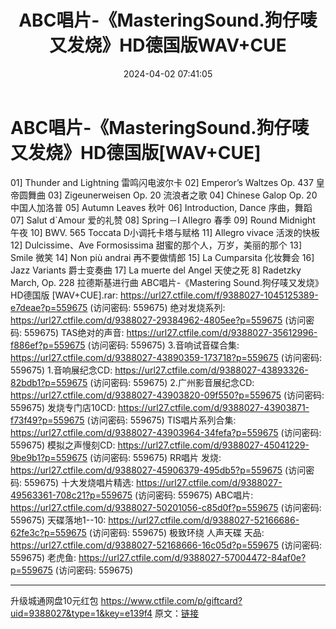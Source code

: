 ﻿---
title: ABC唱片-《MasteringSound.狗仔唛又发烧》HD德国版WAV+CUE
date: 2024-04-02 07:41:05
categories: 试音碟、非卖品、发烧碟
tags: 纯音雅乐
---
# ABC唱片-《MasteringSound.狗仔唛又发烧》HD德国版[WAV+CUE]

01] Thunder and Lightning 雷鸣闪电波尔卡
02] Emperor’s Waltzes Op. 437 皇帝圆舞曲
03] Zigeunerweisen Op. 20 流浪者之歌
04] Chinese Galop Op. 20 中国人加洛普
05] Autumn Leaves 秋叶
06] Introduction, Dance 序曲，舞蹈
07] Salut d`Amour 爱的礼赞
08] Spring－I Allegro 春季
09] Round Midnight 午夜
10] BWV. 565 Toccata D小调托卡塔与赋格
11] Allegro vivace 活泼的快板
12] Dulcissime、Ave Formosissima 甜蜜的那个人，万岁，美丽的那个
13] Smile 微笑
14] Non più andrai 再不要做情郎
15] La Cumparsita 化妆舞会
16] Jazz Variants 爵士变奏曲
17] La muerte del Angel 天使之死
8] Radetzky March, Op. 228 拉德斯基进行曲
ABC唱片-《Mastering Sound.狗仔唛又发烧》HD德国版 [WAV+CUE].rar: https://url27.ctfile.com/f/9388027-1045125389-e7deae?p=559675
(访问密码: 559675)
绝对发烧系列: https://url27.ctfile.com/d/9388027-29384962-4805ee?p=559675
(访问密码: 559675)
TAS绝对的声音: https://url27.ctfile.com/d/9388027-35612996-f886ef?p=559675
(访问密码: 559675)
3.音响试音碟合集: https://url27.ctfile.com/d/9388027-43890359-173718?p=559675
(访问密码: 559675)
1.音响展纪念CD: https://url27.ctfile.com/d/9388027-43893326-82bdb1?p=559675
(访问密码: 559675)
2.广州影音展纪念CD: https://url27.ctfile.com/d/9388027-43903820-09f550?p=559675
(访问密码: 559675)
发烧专门店10CD: https://url27.ctfile.com/d/9388027-43903871-f73f49?p=559675
(访问密码: 559675)
TIS唱片系列合集: https://url27.ctfile.com/d/9388027-43903964-34fefa?p=559675
(访问密码: 559675)
模拟之声慢刻CD: https://url27.ctfile.com/d/9388027-45041229-9be9b1?p=559675
(访问密码: 559675)
RR唱片 发烧: https://url27.ctfile.com/d/9388027-45906379-495db5?p=559675
(访问密码: 559675)
十大发烧唱片精选: https://url27.ctfile.com/d/9388027-49563361-708c21?p=559675
(访问密码: 559675)
ABC唱片: https://url27.ctfile.com/d/9388027-50201056-c85d0f?p=559675
(访问密码: 559675)
天碟落地1--10: https://url27.ctfile.com/d/9388027-52166686-62fe3c?p=559675
(访问密码: 559675)
极致环绕 人声天碟 天品: https://url27.ctfile.com/d/9388027-52168666-16c05d?p=559675
(访问密码: 559675)
老虎鱼: https://url27.ctfile.com/d/9388027-57004472-84af0e?p=559675
(访问密码: 559675)
**********************************************************
升级城通网盘10元红包 https://www.ctfile.com/p/giftcard?uid=9388027&type=1&key=e139f4
原文：[链接](https://blog.sina.com.cn/s/blog_1647c7e76010314y4.html)